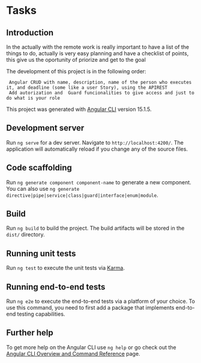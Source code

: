 # Tasks

## Introduction

In the actually with the remote work is really important to have a list of the things to do, actually is very easy planning and have a checklist of points, 
this give us the oportunity of priorize and get to the goal

The development of this project is in the following order:
     
     Angular CRUD with name, description, name of the person who executes it, and deadline (some like a user Story), using the APIREST
     Add autorization and  Guard funcionalities to give access and just to do what is your role



This project was generated with [Angular CLI](https://github.com/angular/angular-cli) version 15.1.5.

## Development server

Run `ng serve` for a dev server. Navigate to `http://localhost:4200/`. The application will automatically reload if you change any of the source files.

## Code scaffolding

Run `ng generate component component-name` to generate a new component. You can also use `ng generate directive|pipe|service|class|guard|interface|enum|module`.

## Build

Run `ng build` to build the project. The build artifacts will be stored in the `dist/` directory.

## Running unit tests

Run `ng test` to execute the unit tests via [Karma](https://karma-runner.github.io).

## Running end-to-end tests

Run `ng e2e` to execute the end-to-end tests via a platform of your choice. To use this command, you need to first add a package that implements end-to-end testing capabilities.

## Further help

To get more help on the Angular CLI use `ng help` or go check out the [Angular CLI Overview and Command Reference](https://angular.io/cli) page.



